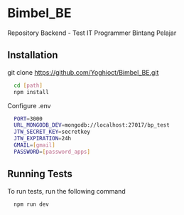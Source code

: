 # Bimbel_BE
Repository Backend - Test IT Programmer Bintang Pelajar

## Installation

git clone https://github.com/Yoghioct/Bimbel_BE.git

```bash
  cd [path]
  npm install
```
Configure .env
```bash
  PORT=3000
  URL_MONGODB_DEV=mongodb://localhost:27017/bp_test
  JTW_SECRET_KEY=secretkey
  JTW_EXPIRATION=24h
  GMAIL=[gmail]
  PASSWORD=[password_apps]
```

## Running Tests

To run tests, run the following command

```bash
  npm run dev
```
